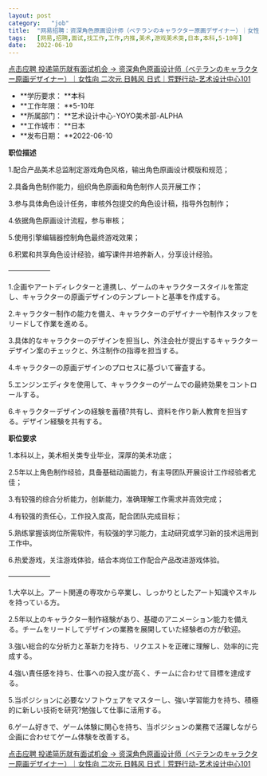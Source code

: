```yaml
---
layout:	post
category:	"job"
title:	"网易招聘：资深角色原画设计师（ベテランのキャラクター原画デザイナー）｜女性向 二次元 日韩风 日式｜荒野行动-艺术设计中心101-美术-游戏美术类-日本本科5-10年"
tags:	[网易,招聘,面试,找工作,工作,内推,美术,游戏美术类,日本,本科,5-10年]
date:	2022-06-10
---
```


[点击应聘 投递简历就有面试机会 ->  资深角色原画设计师（ベテランのキャラクター原画デザイナー）｜女性向 二次元 日韩风 日式｜荒野行动-艺术设计中心101](http://mobile.bole.netease.com/bole/boleDetail?id=40382&employeeId=346f03c3cda5f04c&key=all)



- **学历要求： **本科
- **工作年限： **5-10年
- **所属部门： **艺术设计中心-YOYO美术部-ALPHA
- **工作城市： **日本
- **发布日期： **2022-06-10



**职位描述**

1.配合产品美术总监制定游戏角色风格，输出角色原画设计模版和规范；

2.具备角色制作能力，组织角色原画和角色制作人员开展工作；

3.参与具体角色设计任务，审核外包提交的角色设计稿，指导外包制作；

4.依据角色原画设计流程，参与审核；

5.使用引擎编辑器控制角色最终游戏效果；

6.积累和共享角色设计经验，编写课件并培养新人，分享设计经验。

——————

1.企画やアートディレクターと連携し、ゲームのキャラクタースタイルを策定し、キャラクターの原画デザインのテンプレートと基準を作成する。

2.キャラクター制作の能力を備え、キャラクターのデザイナーや制作スタッフをリードして作業を進める。

3.具体的なキャラクターのデザインを担当し、外注会社が提出するキャラクターデザイン案のチェックと、外注制作の指導を担当する。

4.キャラクターの原画デザインのプロセスに基づいて審査する。

5.エンジンエディタを使用して、キャラクターのゲームでの最終効果をコントロールする。

6.キャラクターデザインの経験を蓄積?共有し、資料を作り新人教育を担当する。デザイン経験を共有する。



**职位要求**

1.本科以上，美术相关类专业毕业，深厚的美术功底；

2.5年以上角色制作经验，具备基础动画能力，有主导团队开展设计工作经验者尤佳；

3.有较强的综合分析能力，创新能力，准确理解工作需求并高效完成；

4.有较强的责任心，工作投入度高，配合团队完成目标；

5.熟练掌握该岗位所需软件，有较强的学习能力，主动研究或学习新的技术运用到工作中。

6.热爱游戏，关注游戏体验，结合本岗位工作配合产品改进游戏体验。

——————

1.大卒以上。アート関連の専攻から卒業し、しっかりとしたアート知識やスキルを持っている方。

2.5年以上のキャラクター制作経験があり、基礎のアニメーション能力を備える。チームをリードしてデザインの業務を展開していた経験者の方が歓迎。

3.強い総合的な分析力と革新力を持ち、リクエストを正確に理解し、効率的に完成する。

4.強い責任感を持ち、仕事への投入度が高く、チームに合わせて目標を達成する。

5.当ポジションに必要なソフトウェアをマスターし、強い学習能力を持ち、積極的に新しい技術を研究?勉強して仕事に活用する。

6.ゲーム好きで、ゲーム体験に関心を持ち、当ポジションの業務で活躍しながら企画に合わせてゲーム体験を改善する。



[点击应聘 投递简历就有面试机会 ->  资深角色原画设计师（ベテランのキャラクター原画デザイナー）｜女性向 二次元 日韩风 日式｜荒野行动-艺术设计中心101](http://mobile.bole.netease.com/bole/boleDetail?id=40382&employeeId=346f03c3cda5f04c&key=all)